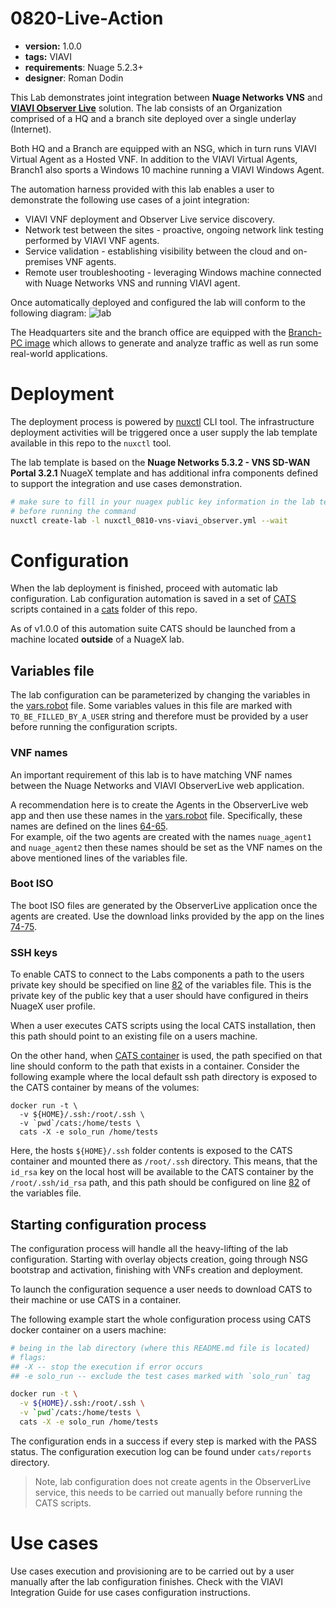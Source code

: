 # 0820-Live-Action

* **version:** 1.0.0
* **tags:** VIAVI
* **requirements**: Nuage 5.2.3+
* **designer**: Roman Dodin

This Lab demonstrates joint integration between **Nuage Networks VNS** and [**VIAVI Observer Live**](https://www.viavisolutions.com/en-us/products/observerlive) solution. The lab consists of an Organization comprised of a HQ and a branch site deployed over a single underlay (Internet).

Both HQ and a Branch are equipped with an NSG, which in turn runs VIAVI Virtual Agent as a Hosted VNF. In addition to the VIAVI Virtual Agents, Branch1 also sports a Windows 10 machine running a VIAVI Windows Agent.

The automation harness provided with this lab enables a user to demonstrate the following use cases of a joint integration:

* VIAVI VNF deployment and Observer Live service discovery.
* Network test between the sites - proactive, ongoing network link testing performed by VIAVI VNF agents.
* Service validation - establishing visibility between the cloud and on-premises VNF agents.
* Remote user troubleshooting - leveraging Windows machine connected with Nuage Networks VNS and running VIAVI agent.


Once automatically deployed and configured the lab will conform to the following diagram:
![lab](https://gitlab.com/rdodin/pics/wikis/uploads/603ee0b6520a1a08e6d1610f6e988daa/image.png)

The Headquarters site and the branch office are equipped with the [Branch-PC image](https://nuagenetworks.zendesk.com/hc/en-us/articles/360010244033) which allows to generate and analyze traffic as well as run some real-world applications.

# Deployment
The deployment process is powered by [nuxctl](https://nuxctl.nuagex.io) CLI tool. The infrastructure deployment activities will be triggered once a user supply the lab template available in this repo to the `nuxctl` tool.

The lab template is based on the **Nuage Networks 5.3.2 - VNS SD-WAN Portal 3.2.1** NuageX template and has additional infra components defined to support the integration and use cases demonstration.

```bash
# make sure to fill in your nuagex public key information in the lab template
# before running the command
nuxctl create-lab -l nuxctl_0810-vns-viavi_observer.yml --wait
```

# Configuration
When the lab deployment is finished, proceed with automatic lab configuration. Lab configuration automation is saved in a set of [CATS](http://cats-docs.nuageteam.net) scripts contained in a [cats](./cats/) folder of this repo.

As of v1.0.0 of this automation suite CATS should be launched from a machine located **outside** of a NuageX lab.

## Variables file
The lab configuration can be parameterized by changing the variables in the [vars.robot](./cats/vars.robot) file. Some variables values in this file are marked with `TO_BE_FILLED_BY_A_USER` string and therefore must be provided by a user before running the configuration scripts.

### VNF names
An important requirement of this lab is to have matching VNF names between the Nuage Networks and VIAVI ObserverLive web application.

A recommendation here is to create the Agents in the ObserverLive web app and then use these names in the [vars.robot](./cats/vars.robot) file. Specifically, these names are defined on the lines [64-65](./cats/vars.robot#L64-L65).  
For example, oif the two agents are created with the names `nuage_agent1` and `nuage_agent2` then these names should be set as the VNF names on the above mentioned lines of the variables file.

### Boot ISO
The boot ISO files are generated by the ObserverLive application once the agents are created. Use the download links provided by the app on the lines [74-75](./cats/vars.robot#L74-L75).

### SSH keys
To enable CATS to connect to the Labs components a path to the users private key should be specified on line [82](./cats/vars.robot#L82) of the variables file. This is the private key of the public key that a user should have configured in theirs NuageX user profile.

When a user executes CATS scripts using the local CATS installation, then this path should point to an existing file on a users machine.

On the other hand, when [CATS container](http://cats-docs.nuageteam.net/user_guide/cats_docker_container/) is used, the path specified on that line should conform to the path that exists in a container. Consider the following example where the local default ssh path directory is exposed to the CATS container by means of the volumes:

```
docker run -t \
  -v ${HOME}/.ssh:/root/.ssh \
  -v `pwd`/cats:/home/tests \
  cats -X -e solo_run /home/tests
```

Here, the hosts `${HOME}/.ssh` folder contents is exposed to the CATS container and mounted there as `/root/.ssh` directory. This means, that the `id_rsa` key on the local host will be available to the CATS container by the `/root/.ssh/id_rsa` path, and this path should be configured on line [82](./cats/vars.robot#L82) of the variables file.

## Starting configuration process
The configuration process will handle all the heavy-lifting of the lab configuration. Starting with overlay objects creation, going through NSG bootstrap and activation, finishing with VNFs creation and deployment.

To launch the configuration sequence a user needs to download CATS to their machine or use CATS in a container.

The following example start the whole configuration process using CATS docker container on a users machine:

```bash
# being in the lab directory (where this README.md file is located)
# flags:
## -X -- stop the execution if error occurs
## -e solo_run -- exclude the test cases marked with `solo_run` tag

docker run -t \
  -v ${HOME}/.ssh:/root/.ssh \
  -v `pwd`/cats:/home/tests \
  cats -X -e solo_run /home/tests
```

The configuration ends in a success if every step is marked with the PASS status. The configuration execution log can be found under `cats/reports` directory.

> Note, lab configuration does not create agents in the ObserverLive service, this needs to be carried out manually before running the CATS scripts.

# Use cases

Use cases execution and provisioning are to be carried out by a user manually after the lab configuration finishes. Check with the VIAVI Integration Guide for use cases configuration instructions.